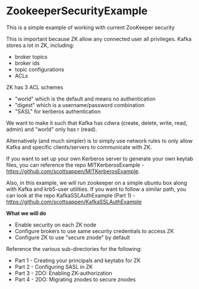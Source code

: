 # ZookeeperSecurityExample

This is a simple example of working with current ZooKeeper security

This is important because ZK allow any connected user all privileges. Kafka stores a lot in ZK, including:
- broker topics
- broker ids
- topic configurations
- ACLs

ZK has 3 ACL schemes
- "world" which is the default and means no authentication
- "digest" which is a username/password combination
- "SASL" for kerberos authentication

We want to make it such that Kafka has cdwra (create, delete, write, read, admin) and "world" only has r (read).

Alternatively (and much simpler) is to simply use network rules to only allow Kafka and specific clients/servers to communicate with ZK.

If you want to set up your own Kerberos server to generate your own keytab files, you can reference the repo MITKerberosExample - https://github.com/scottsappen/MITKerberosExample.

Also, in this example, we will run zookeeper on a simple ubuntu box along with Kafka and krb5-user utilities. If you want to follow a similar path, you can look at the repo KafkaSSLAuthExample (Part 1) - https://github.com/scottsappen/KafkaSSLAuthExample

**What we will do**

- Enable security on each ZK node
- Configure brokers to use same security credentials to access ZK
- Configure ZK to use "secure znode" by default

Reference the various sub-directories for the following:
- Part 1 - Creating your principals and keytabs for ZK
- Part 2 - Configuring SASL in ZK
- Part 3 - 2DO: Enabling ZK-authorization
- Part 4 - 2DO: Migrating znodes to secure znodes
